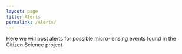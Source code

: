 ```yaml
---
layout: page
title: Alerts
permalink: /Alerts/
---
```


Here we will post alerts for possible micro-lensing events found in the Citizen Science project
